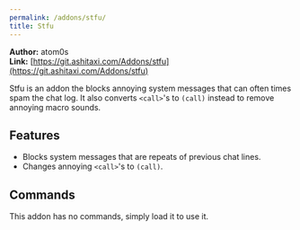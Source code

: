```yaml
---
permalink: /addons/stfu/
title: Stfu
---
```


**Author:** atom0s<br/>
**Link:** [https://git.ashitaxi.com/Addons/stfu](https://git.ashitaxi.com/Addons/stfu)

Stfu is an addon the blocks annoying system messages that can often times spam the chat log. It also converts `<call>`'s to `(call)` instead to remove annoying macro sounds.

## Features

  * Blocks system messages that are repeats of previous chat lines.
  * Changes annoying `<call>`'s to `(call)`.

## Commands

This addon has no commands, simply load it to use it.